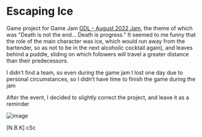# Escaping Ice

Game project for Game Jam [GDL - August 2022 Jam](https://itch.io/jam/gdl-august-2022-jam), the theme of which was "Death is not the end... Death is progress."
It seemed to me funny that the role of the main character was ice, which would run away from the bartender, so as not to be in the next alcoholic cocktail again), and leaves behind a puddle, sliding on which followers will travel a greater distance than their predecessors.

I didn’t find a team, so even during the game jam I lost one day due to personal circumstances, so I didn’t have time to finish the game during the jam

After the event, I decided to slightly correct the project, and leave it as a reminder

![image](https://user-images.githubusercontent.com/71842972/187044611-88536990-7238-4594-b6d0-0edb3b92e0f6.png)

[N.B.K] cSc

